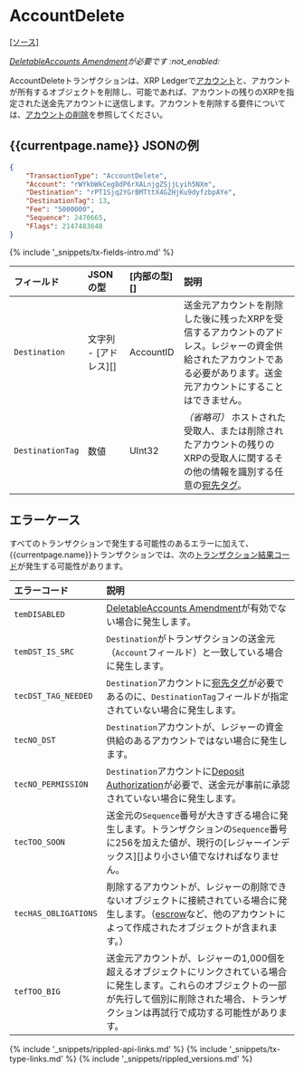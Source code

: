 # AccountDelete

[[ソース]](https://github.com/ripple/rippled/blob/develop/src/ripple/app/tx/impl/DeleteAccount.cpp "Source")

_[DeletableAccounts Amendment](known-amendments.html#deletableaccounts)が必要です :not_enabled:_

AccountDeleteトランザクションは、XRP Ledgerで[アカウント](accountroot.html)と、アカウントが所有するオブジェクトを削除し、可能であれば、アカウントの残りのXRPを指定された送金先アカウントに送信します。アカウントを削除する要件については、[アカウントの削除](accounts.html#アカウントの削除)を参照してください。

## {{currentpage.name}} JSONの例

```json
{
    "TransactionType": "AccountDelete",
    "Account": "rWYkbWkCeg8dP6rXALnjgZSjjLyih5NXm",
    "Destination": "rPT1Sjq2YGrBMTttX4GZHjKu9dyfzbpAYe",
    "DestinationTag": 13,
    "Fee": "5000000",
    "Sequence": 2470665,
    "Flags": 2147483648
}
```

{% include '_snippets/tx-fields-intro.md' %}
<!--{# fix md highlighting_ #}-->

| フィールド         | JSONの型         | [内部の型][]       | 説明               |
|:-----------------|:-----------------|:------------------|:-------------------|
| `Destination`    | 文字列 - [アドレス][] | AccountID | 送金元アカウントを削除した後に残ったXRPを受信するアカウントのアドレス。レジャーの資金供給されたアカウントである必要があります。送金元アカウントにすることはできません。 |
| `DestinationTag` | 数値 | UInt32 | _（省略可）_ ホストされた受取人、または削除されたアカウントの残りのXRPの受取人に関するその他の情報を識別する任意の[宛先タグ](source-and-destination-tags.html)。 |


## エラーケース

すべてのトランザクションで発生する可能性のあるエラーに加えて、{{currentpage.name}}トランザクションでは、次の[トランザクション結果コード](transaction-results.html)が発生する可能性があります。

| エラーコード | 説明        |
|:-----------|:------------|
| `temDISABLED` | [DeletableAccounts Amendment](known-amendments.html#deletableaccounts)が有効でない場合に発生します。 |
| `temDST_IS_SRC` | `Destination`がトランザクションの送金元（`Account`フィールド）と一致している場合に発生します。 |
| `tecDST_TAG_NEEDED` | `Destination`アカウントに[宛先タグ](source-and-destination-tags.html)が必要であるのに、`DestinationTag`フィールドが指定されていない場合に発生します。 |
| `tecNO_DST` | `Destination`アカウントが、レジャーの資金供給のあるアカウントではない場合に発生します。 |
| `tecNO_PERMISSION` | `Destination`アカウントに[Deposit Authorization](depositauth.html)が必要で、送金元が事前に承認されていない場合に発生します。 |
| `tecTOO_SOON` | 送金元の`Sequence`番号が大きすぎる場合に発生します。トランザクションの`Sequence`番号に256を加えた値が、現行の[レジャーインデックス][]より小さい値でなければなりません。 |
| `tecHAS_OBLIGATIONS` | 削除するアカウントが、レジャーの削除できないオブジェクトに接続されている場合に発生します。（[escrow](escrow.html)など、他のアカウントによって作成されたオブジェクトが含まれます。） |
| `tefTOO_BIG` | 送金元アカウントが、レジャーの1,000個を超えるオブジェクトにリンクされている場合に発生します。これらのオブジェクトの一部が先行して個別に削除された場合、トランザクションは再試行で成功する可能性があります。 |


<!--{# common link defs #}-->
{% include '_snippets/rippled-api-links.md' %}
{% include '_snippets/tx-type-links.md' %}
{% include '_snippets/rippled_versions.md' %}
